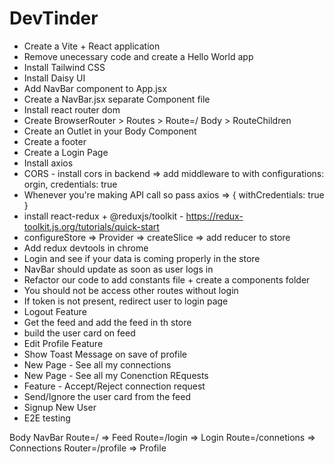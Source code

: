 # DevTinder

-   Create a Vite + React application
-   Remove unecessary code and create a Hello World app
-   Install Tailwind CSS
-   Install Daisy UI
-   Add NavBar component to App.jsx
-   Create a NavBar.jsx separate Component file
-   Install react router dom
-   Create BrowserRouter > Routes > Route=/ Body > RouteChildren
-   Create an Outlet in your Body Component
-   Create a footer
-   Create a Login Page
-   Install axios
-   CORS - install cors in backend => add middleware to with configurations: orgin, credentials: true
-   Whenever you're making API call so pass axios => { withCredentials: true }
-   install react-redux + @reduxjs/toolkit - https://redux-toolkit.js.org/tutorials/quick-start
-   configureStore => Provider => createSlice => add reducer to store
-   Add redux devtools in chrome
-   Login and see if your data is coming properly in the store
-   NavBar should update as soon as user logs in
-   Refactor our code to add constants file + create a components folder
-   You should not be access other routes without login
-   If token is not present, redirect user to login page
-   Logout Feature
-   Get the feed and add the feed in th store
-   build the user card on feed
-   Edit Profile Feature
-   Show Toast Message on save of profile
-   New Page - See all my connections
-   New Page - See all my Conenction REquests
-   Feature - Accept/Reject connection request
-   Send/Ignore the user card from the feed
-   Signup New User
-   E2E testing

Body
NavBar
Route=/ => Feed
Route=/login => Login
Route=/connetions => Connections
Router=/profile => Profile
